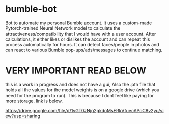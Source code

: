 # bumble-bot

Bot to automate my personal Bumble account. It uses a custom-made Pytorch-trained Neural Network model to calculate the attractiveness/compatibility that I would have with a user account. After calculations, it either likes or dislikes the account and can repeat this process automatically for hours. It can detect faces/people in photos and can react to various Bumble pop-ups/ads/messages to continue matching.

# VERY IMPORTANT READ BELOW

this is a work in progress and does not have a gui, Also the .pth file that holds all the values for the model weights is on a google drive (which you need for the program to run). This is because I dont feel like paying for more storage. link is below.

https://drive.google.com/file/d/1vGT0zNjq2gkdoMsERkVfuecAPoC8v2yu/view?usp=sharing


